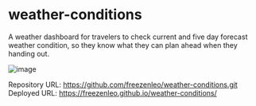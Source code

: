 # weather-conditions

A weather dashboard for travelers to check current and five day forecast weather condition, so they know what they can plan ahead when they handing out. 

![image](https://user-images.githubusercontent.com/81452611/122461468-02ce5080-cf79-11eb-978f-42b1cff8b8ed.png)

Repository URL: https://github.com/freezenleo/weather-conditions.git
</br>
Deployed URL: https://freezenleo.github.io/weather-conditions/
